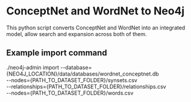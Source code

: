 # ConceptNet and WordNet to Neo4j

This python script converts ConceptNet and WordNet into an integrated model, allow search and expansion across both of
them.


## Example import command

./neo4j-admin import --database={NEO4J_LOCATION}/data/databases/wordnet_conceptnet.db \
--nodes={PATH_TO_DATASET_FOLDER}/synsets.csv \
--relationships={PATH_TO_DATASET_FOLDER}/relationships.csv \
--nodes={PATH_TO_DATASET_FOLDER}/words.csv
